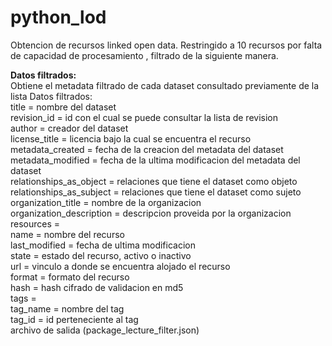 # python_lod
Obtencion de recursos linked open data.
Restringido a 10 recursos por falta de capacidad de procesamiento , filtrado de la siguiente manera.

<strong>Datos filtrados:</strong><br/>
Obtiene el metadata filtrado de cada dataset consultado previamente de la lista
Datos filtrados:
    <br/><t/>title = nombre del dataset
    <br/><t/>revision_id = id con el cual se puede consultar la lista de revision
    <br/><t/>author = creador del dataset
    <br/><t/>license_title = licencia bajo la cual se encuentra el recurso
    <br/><t/>metadata_created = fecha de la creacion del metadata del dataset
    <br/><t/>metadata_modified = fecha de la ultima modificacion del metadata del dataset
    <br/><t/>relationships_as_object = relaciones que tiene el dataset como objeto
    <br/><t/>relationships_as_subject = relaciones que tiene el dataset como sujeto
    <br/><t/>organization_title = nombre de la organizacion
    <br/><t/>organization_description = descripcion proveida por la organizacion
    <br/><t/>resources =
        <br/><t/><t/>name = nombre del recurso
        <br/><t/><t/>last_modified = fecha de ultima modificacion
        <br/><t/><t/>state = estado del recurso, activo o inactivo
        <br/><t/><t/>url = vinculo a donde se encuentra alojado el recurso
        <br/><t/><t/>format = formato del recurso
        <br/><t/><t/>hash = hash cifrado de validacion en md5
    <br/></t>tags =
        <br/><t/><t/>tag_name = nombre del tag
        <br/><t/><t/>tag_id = id perteneciente al tag
<br/>archivo de salida (package_lecture_filter.json)
